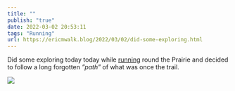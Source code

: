 ```yaml
---
title: ""
publish: "true"
date: 2022-03-02 20:53:11
tags: "Running"
url: https://ericmwalk.blog/2022/03/02/did-some-exploring.html
---
```


Did some exploring today today while [running](http://www.strava.com/activities/6762880910)  round the Prairie and decided to follow a long forgotten *”path”*  of what was once the trail.


![](https://ericmwalk.blog/uploads/2022/cdca077925.jpg)